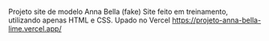 Projeto site de modelo Anna Bella (fake)
Site feito em treinamento, utilizando apenas HTML e CSS. 
Upado no Vercel
https://projeto-anna-bella-lime.vercel.app/

